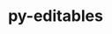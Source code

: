 ---
title: "py-editables"
layout: cache
categories: [package, develop]
meta: {"compilers": ["gcc@11.4.0", "gcc@7.3.1", "gcc@9.4.0", "none"], "num_specs": 202, "num_specs_by_stack": {"aws-isc": 2, "aws-isc-aarch64": 2, "data-vis-sdk": 10, "developer-tools-darwin": 10, "e4s": 30, "e4s-neoverse-v2": 10, "e4s-neoverse_v1": 8, "e4s-oneapi": 17, "e4s-power": 3, "hep": 10, "ml-darwin-aarch64-mps": 28, "ml-linux-aarch64-cpu": 30, "ml-linux-aarch64-cuda": 29, "ml-linux-x86_64-cpu": 29, "ml-linux-x86_64-cuda": 29, "ml-linux-x86_64-rocm": 20, "radiuss": 22, "root": 202}, "oss": ["amzn2", "sequoia", "ubuntu18.04", "ubuntu20.04", "ubuntu22.04", "ubuntu24.04"], "platforms": ["darwin", "linux"], "stacks": ["aws-isc", "aws-isc-aarch64", "data-vis-sdk", "developer-tools-darwin", "e4s", "e4s-neoverse-v2", "e4s-neoverse_v1", "e4s-oneapi", "e4s-power", "hep", "ml-darwin-aarch64-mps", "ml-linux-aarch64-cpu", "ml-linux-aarch64-cuda", "ml-linux-x86_64-cpu", "ml-linux-x86_64-cuda", "ml-linux-x86_64-rocm", "radiuss", "root"], "targets": ["aarch64", "neoverse_v1", "neoverse_v2", "ppc64le", "x86_64_v3"], "versions": ["0.5"]}
spec_details: [{"compiler": "none", "hash": "26wfiyw7ftwmch4ewnalbyfe2efypdc2", "os": "ubuntu18.04", "platform": "linux", "size": "-", "stacks": ["radiuss", "root"], "target": "x86_64_v3", "variants": ["build_system=python_pip"], "versions": ["0.5"]}, {"compiler": "none", "hash": "27hmwpf5ryegfi7abb2ag765r5nmfeer", "os": "ubuntu22.04", "platform": "linux", "size": "-", "stacks": ["e4s-neoverse-v2", "root"], "target": "neoverse_v2", "variants": ["build_system=python_pip"], "versions": ["0.5"]}, {"compiler": "none", "hash": "2dcdnf25xb2okm4hdnkxix6blvojajtu", "os": "ubuntu18.04", "platform": "linux", "size": "-", "stacks": ["radiuss", "root"], "target": "x86_64_v3", "variants": ["build_system=python_pip"], "versions": ["0.5"]}, {"compiler": "none", "hash": "2jcmojidnsgwh7ofliugdv2wfk2sychg", "os": "ubuntu24.04", "platform": "linux", "size": "-", "stacks": ["ml-linux-aarch64-cpu", "root"], "target": "aarch64", "variants": ["build_system=python_pip"], "versions": ["0.5"]}, {"compiler": "none", "hash": "2vx4fn4fqkzzzdrng5jhhgue4ss5ang3", "os": "ubuntu24.04", "platform": "linux", "size": "-", "stacks": ["ml-linux-x86_64-cpu", "ml-linux-x86_64-cuda", "root"], "target": "x86_64_v3", "variants": ["build_system=python_pip"], "versions": ["0.5"]}, {"compiler": "none", "hash": "2xkhlerr2trbobilgjulgmp7ls7mh55u", "os": "ubuntu24.04", "platform": "linux", "size": "-", "stacks": ["ml-linux-aarch64-cpu", "ml-linux-aarch64-cuda", "root"], "target": "aarch64", "variants": ["build_system=python_pip"], "versions": ["0.5"]}, {"compiler": "none", "hash": "3jitlhbrky6od33f4h7h5vdrt6kijkn2", "os": "ubuntu22.04", "platform": "linux", "size": "-", "stacks": ["e4s-neoverse-v2", "root"], "target": "neoverse_v2", "variants": ["build_system=python_pip"], "versions": ["0.5"]}, {"compiler": "none", "hash": "3wgrtfjl7rtapasohem57vzhsp6ikqkm", "os": "ubuntu22.04", "platform": "linux", "size": "-", "stacks": ["e4s", "root"], "target": "x86_64_v3", "variants": ["build_system=python_pip"], "versions": ["0.5"]}, {"compiler": "none", "hash": "3xi7skllh6iuzezubn2wkinp4vfhparr", "os": "ubuntu24.04", "platform": "linux", "size": "-", "stacks": ["ml-linux-aarch64-cpu", "ml-linux-aarch64-cuda", "root"], "target": "aarch64", "variants": ["build_system=python_pip"], "versions": ["0.5"]}, {"compiler": "none", "hash": "3ysv3ulsdodxizquciy7y5ou73kjcuh3", "os": "sequoia", "platform": "darwin", "size": "-", "stacks": ["ml-darwin-aarch64-mps", "root"], "target": "aarch64", "variants": ["build_system=python_pip"], "versions": ["0.5"]}, {"compiler": "none", "hash": "466auu5y4iedyeeufr5bt26lrzvtjyaz", "os": "sequoia", "platform": "darwin", "size": "-", "stacks": ["ml-darwin-aarch64-mps", "root"], "target": "aarch64", "variants": ["build_system=python_pip"], "versions": ["0.5"]}, {"compiler": "none", "hash": "4efl4v7izgv7a33pk7zdqo32rnxrhrbd", "os": "ubuntu24.04", "platform": "linux", "size": "-", "stacks": ["ml-linux-x86_64-cpu", "ml-linux-x86_64-cuda", "root"], "target": "x86_64_v3", "variants": ["build_system=python_pip"], "versions": ["0.5"]}, {"compiler": "none", "hash": "4h4z2ohd2ctlcsyskvxzxstppxbkjsra", "os": "ubuntu18.04", "platform": "linux", "size": "-", "stacks": ["radiuss", "root"], "target": "x86_64_v3", "variants": ["build_system=python_pip"], "versions": ["0.5"]}, {"compiler": "none", "hash": "4ijuzdxg23zzqjcjdw7pcwilwgwanisb", "os": "ubuntu24.04", "platform": "linux", "size": "-", "stacks": ["ml-linux-x86_64-cpu", "ml-linux-x86_64-cuda", "ml-linux-x86_64-rocm", "root"], "target": "x86_64_v3", "variants": ["build_system=python_pip"], "versions": ["0.5"]}, {"compiler": "none", "hash": "4lq25jfphjifhtzkblhagljrq3oznyzk", "os": "ubuntu22.04", "platform": "linux", "size": "-", "stacks": ["e4s", "root"], "target": "x86_64_v3", "variants": ["build_system=python_pip"], "versions": ["0.5"]}, {"compiler": "none", "hash": "4mvys3okjoh23pmk5dzd5e3btrvvpc77", "os": "ubuntu24.04", "platform": "linux", "size": "-", "stacks": ["ml-linux-x86_64-cpu", "ml-linux-x86_64-cuda", "ml-linux-x86_64-rocm", "root"], "target": "x86_64_v3", "variants": ["build_system=python_pip"], "versions": ["0.5"]}, {"compiler": "none", "hash": "4tw2gtqncn76s7wlzc2mkjcclrchs7d4", "os": "ubuntu18.04", "platform": "linux", "size": "-", "stacks": ["radiuss", "root"], "target": "x86_64_v3", "variants": ["build_system=python_pip"], "versions": ["0.5"]}, {"compiler": "none", "hash": "4uuqrp2uqvxdja6sk6avgeknf3ilczgr", "os": "ubuntu24.04", "platform": "linux", "size": "-", "stacks": ["ml-linux-x86_64-cpu", "ml-linux-x86_64-cuda", "ml-linux-x86_64-rocm", "root"], "target": "x86_64_v3", "variants": ["build_system=python_pip"], "versions": ["0.5"]}, {"compiler": "none", "hash": "4y3hipzgldy4bllodlw63ta5yrdfgeyi", "os": "ubuntu24.04", "platform": "linux", "size": "-", "stacks": ["ml-linux-aarch64-cpu", "ml-linux-aarch64-cuda", "root"], "target": "aarch64", "variants": ["build_system=python_pip"], "versions": ["0.5"]}, {"compiler": "none", "hash": "5l27thghojmdzaiqgvqukt6yogz5x2ks", "os": "ubuntu24.04", "platform": "linux", "size": "-", "stacks": ["ml-linux-aarch64-cpu", "ml-linux-aarch64-cuda", "root"], "target": "aarch64", "variants": ["build_system=python_pip"], "versions": ["0.5"]}, {"compiler": "none", "hash": "5qlr5a7w6zvqwmu7xjvjigvp5te23s6j", "os": "ubuntu24.04", "platform": "linux", "size": "-", "stacks": ["ml-linux-x86_64-cpu", "ml-linux-x86_64-cuda", "ml-linux-x86_64-rocm", "root"], "target": "x86_64_v3", "variants": ["build_system=python_pip"], "versions": ["0.5"]}, {"compiler": "none", "hash": "5vimuhmgamtnjochgonldsqb46frlshd", "os": "sequoia", "platform": "darwin", "size": "-", "stacks": ["ml-darwin-aarch64-mps", "root"], "target": "aarch64", "variants": ["build_system=python_pip"], "versions": ["0.5"]}, {"compiler": "none", "hash": "5yhquijsmlk3lemg5kmgsgrqs3ojyk5p", "os": "ubuntu22.04", "platform": "linux", "size": "-", "stacks": ["e4s-oneapi", "root"], "target": "x86_64_v3", "variants": ["build_system=python_pip"], "versions": ["0.5"]}, {"compiler": "none", "hash": "6aqos2wzp5rxaxvfyvguam4whcjjqdsq", "os": "ubuntu22.04", "platform": "linux", "size": "-", "stacks": ["e4s", "root"], "target": "x86_64_v3", "variants": ["build_system=python_pip"], "versions": ["0.5"]}, {"compiler": "none", "hash": "6axygjbwdmumbu2tfloaps7outvfh5wf", "os": "ubuntu20.04", "platform": "linux", "size": "-", "stacks": ["data-vis-sdk", "root"], "target": "x86_64_v3", "variants": ["build_system=python_pip"], "versions": ["0.5"]}, {"compiler": "none", "hash": "6d2k2luzxh62m6osn5ercb4i5372kes3", "os": "ubuntu22.04", "platform": "linux", "size": "-", "stacks": ["e4s", "root"], "target": "x86_64_v3", "variants": ["build_system=python_pip"], "versions": ["0.5"]}, {"compiler": "none", "hash": "6kq3c6v5657nvzweg5hrxcwwdplxpm6l", "os": "ubuntu22.04", "platform": "linux", "size": "-", "stacks": ["hep", "root"], "target": "x86_64_v3", "variants": ["build_system=python_pip"], "versions": ["0.5"]}, {"compiler": "none", "hash": "6ktbuopfgcy7qky5dlqurdceb445b7p7", "os": "ubuntu22.04", "platform": "linux", "size": "-", "stacks": ["e4s-oneapi", "root"], "target": "x86_64_v3", "variants": ["build_system=python_pip"], "versions": ["0.5"]}, {"compiler": "gcc@11.4.0", "hash": "6qjrrpkihzfayqhfwopwwcujrrb3d5kf", "os": "ubuntu22.04", "platform": "linux", "size": "-", "stacks": ["e4s-neoverse_v1", "root"], "target": "neoverse_v1", "variants": ["build_system=python_pip"], "versions": ["0.5"]}, {"compiler": "none", "hash": "6rdph3235gp45lx5zvzg2ecwxgym2xpi", "os": "ubuntu18.04", "platform": "linux", "size": "-", "stacks": ["radiuss", "root"], "target": "x86_64_v3", "variants": ["build_system=python_pip"], "versions": ["0.5"]}, {"compiler": "gcc@7.3.1", "hash": "6z2ac2aujicgl3eyl2cknacv2rb3fkbw", "os": "amzn2", "platform": "linux", "size": "-", "stacks": ["aws-isc", "root"], "target": "x86_64_v3", "variants": ["build_system=python_pip"], "versions": ["0.5"]}, {"compiler": "none", "hash": "73624yrg4k53z7opmy2h66q4auxwez63", "os": "sequoia", "platform": "darwin", "size": "-", "stacks": ["ml-darwin-aarch64-mps", "root"], "target": "aarch64", "variants": ["build_system=python_pip"], "versions": ["0.5"]}, {"compiler": "none", "hash": "75fyxlxuju33fptxpdpykslxc3sfyshi", "os": "ubuntu22.04", "platform": "linux", "size": "-", "stacks": ["e4s", "root"], "target": "x86_64_v3", "variants": ["build_system=python_pip"], "versions": ["0.5"]}, {"compiler": "none", "hash": "7cx5food3gde5las6elaaua4kn72piej", "os": "ubuntu22.04", "platform": "linux", "size": "-", "stacks": ["hep", "root"], "target": "x86_64_v3", "variants": ["build_system=python_pip"], "versions": ["0.5"]}, {"compiler": "none", "hash": "7gkqsivykz5qqq2hihm5tgx5htqm5a3i", "os": "ubuntu22.04", "platform": "linux", "size": "-", "stacks": ["e4s", "root"], "target": "x86_64_v3", "variants": ["build_system=python_pip"], "versions": ["0.5"]}, {"compiler": "none", "hash": "7rh7p4hlsu6hagvcfk6olvbphmuh2m4g", "os": "sequoia", "platform": "darwin", "size": "-", "stacks": ["developer-tools-darwin", "ml-darwin-aarch64-mps", "root"], "target": "aarch64", "variants": ["build_system=python_pip"], "versions": ["0.5"]}, {"compiler": "none", "hash": "7rxlex6h2b52ejk3eth24kitlzaclndq", "os": "ubuntu20.04", "platform": "linux", "size": "-", "stacks": ["data-vis-sdk", "root"], "target": "x86_64_v3", "variants": ["build_system=python_pip"], "versions": ["0.5"]}, {"compiler": "none", "hash": "a46wldkpnehru5w7gh7cyrxbbpv4bujb", "os": "ubuntu22.04", "platform": "linux", "size": "-", "stacks": ["e4s-neoverse-v2", "root"], "target": "neoverse_v2", "variants": ["build_system=python_pip"], "versions": ["0.5"]}, {"compiler": "none", "hash": "ak76nu46ah64zg6f5a223cgrafrdh3bn", "os": "ubuntu24.04", "platform": "linux", "size": "-", "stacks": ["ml-linux-x86_64-cpu", "ml-linux-x86_64-cuda", "ml-linux-x86_64-rocm", "root"], "target": "x86_64_v3", "variants": ["build_system=python_pip"], "versions": ["0.5"]}, {"compiler": "none", "hash": "aki5hkhw5qngta7hx2aevwkw2whczuoc", "os": "ubuntu24.04", "platform": "linux", "size": "-", "stacks": ["ml-linux-x86_64-cpu", "ml-linux-x86_64-cuda", "ml-linux-x86_64-rocm", "root"], "target": "x86_64_v3", "variants": ["build_system=python_pip"], "versions": ["0.5"]}, {"compiler": "none", "hash": "al7323cw4zfjgde4bilre2g4yxlwc6e4", "os": "ubuntu18.04", "platform": "linux", "size": "-", "stacks": ["radiuss", "root"], "target": "x86_64_v3", "variants": ["build_system=python_pip"], "versions": ["0.5"]}, {"compiler": "none", "hash": "amaaaoj5llkkdsmxohlhpaj3q2hqcyjb", "os": "ubuntu24.04", "platform": "linux", "size": "-", "stacks": ["ml-linux-aarch64-cpu", "ml-linux-aarch64-cuda", "root"], "target": "aarch64", "variants": ["build_system=python_pip"], "versions": ["0.5"]}, {"compiler": "none", "hash": "arwipsmyfz7upmacb5eh3en5iai7e6ok", "os": "ubuntu22.04", "platform": "linux", "size": "-", "stacks": ["e4s", "root"], "target": "x86_64_v3", "variants": ["build_system=python_pip"], "versions": ["0.5"]}, {"compiler": "none", "hash": "as44dfprjvhncso6poevdq6qbtm6vdoz", "os": "ubuntu24.04", "platform": "linux", "size": "-", "stacks": ["ml-linux-aarch64-cpu", "ml-linux-aarch64-cuda", "root"], "target": "aarch64", "variants": ["build_system=python_pip"], "versions": ["0.5"]}, {"compiler": "none", "hash": "bat6nieutydra5h4l27polhtinaasrqh", "os": "sequoia", "platform": "darwin", "size": "-", "stacks": ["developer-tools-darwin", "ml-darwin-aarch64-mps", "root"], "target": "aarch64", "variants": ["build_system=python_pip"], "versions": ["0.5"]}, {"compiler": "gcc@11.4.0", "hash": "bdowdnekpzsyskqfsxpt3loq6g5vyvrx", "os": "ubuntu22.04", "platform": "linux", "size": "-", "stacks": ["e4s-neoverse_v1", "root"], "target": "neoverse_v1", "variants": ["build_system=python_pip"], "versions": ["0.5"]}, {"compiler": "gcc@7.3.1", "hash": "bfe2jko3odozcwg4ldzeidd2fegnj6dp", "os": "amzn2", "platform": "linux", "size": "-", "stacks": ["aws-isc-aarch64", "root"], "target": "aarch64", "variants": ["build_system=python_pip"], "versions": ["0.5"]}, {"compiler": "none", "hash": "biagpoxpvby75nbelahdb3wjwoftbpxb", "os": "ubuntu24.04", "platform": "linux", "size": "-", "stacks": ["ml-linux-x86_64-cpu", "ml-linux-x86_64-cuda", "root"], "target": "x86_64_v3", "variants": ["build_system=python_pip"], "versions": ["0.5"]}, {"compiler": "none", "hash": "bjjjgbxq7oh2vhidqylfoblig4mynlpf", "os": "ubuntu24.04", "platform": "linux", "size": "-", "stacks": ["ml-linux-x86_64-cpu", "ml-linux-x86_64-rocm", "root"], "target": "x86_64_v3", "variants": ["build_system=python_pip"], "versions": ["0.5"]}, {"compiler": "none", "hash": "buuq4k5lun6yudfmhaizvum4mvot4wao", "os": "ubuntu24.04", "platform": "linux", "size": "-", "stacks": ["ml-linux-x86_64-cpu", "ml-linux-x86_64-cuda", "ml-linux-x86_64-rocm", "root"], "target": "x86_64_v3", "variants": ["build_system=python_pip"], "versions": ["0.5"]}, {"compiler": "none", "hash": "bvqutvhblsapmgz6qdd3qu2s2ki7pair", "os": "ubuntu22.04", "platform": "linux", "size": "-", "stacks": ["hep", "root"], "target": "x86_64_v3", "variants": ["build_system=python_pip"], "versions": ["0.5"]}, {"compiler": "none", "hash": "c5xuywb3zhxzousebtxzm5eqhgriftln", "os": "ubuntu22.04", "platform": "linux", "size": "-", "stacks": ["hep", "root"], "target": "x86_64_v3", "variants": ["build_system=python_pip"], "versions": ["0.5"]}, {"compiler": "none", "hash": "cawmk35wllw3xacpz7pgdg6ihcdnmmt6", "os": "ubuntu24.04", "platform": "linux", "size": "-", "stacks": ["ml-linux-aarch64-cpu", "ml-linux-aarch64-cuda", "root"], "target": "aarch64", "variants": ["build_system=python_pip"], "versions": ["0.5"]}, {"compiler": "none", "hash": "ccyxbmic2mzhvgh4nyxdxzauzbk7xuhl", "os": "ubuntu24.04", "platform": "linux", "size": "-", "stacks": ["ml-linux-x86_64-cpu", "ml-linux-x86_64-cuda", "ml-linux-x86_64-rocm", "root"], "target": "x86_64_v3", "variants": ["build_system=python_pip"], "versions": ["0.5"]}, {"compiler": "none", "hash": "clywzwncx7swnzso553c6wzm7lu3nxyc", "os": "ubuntu22.04", "platform": "linux", "size": "-", "stacks": ["e4s", "root"], "target": "x86_64_v3", "variants": ["build_system=python_pip"], "versions": ["0.5"]}, {"compiler": "none", "hash": "cnhxisdp3dnwasd4rdmkkgnssdpwbz2s", "os": "ubuntu22.04", "platform": "linux", "size": "-", "stacks": ["e4s", "root"], "target": "x86_64_v3", "variants": ["build_system=python_pip"], "versions": ["0.5"]}, {"compiler": "none", "hash": "cr7qzwyttwtfowaaju4ahyj27fvcxplj", "os": "ubuntu22.04", "platform": "linux", "size": "-", "stacks": ["e4s", "root"], "target": "x86_64_v3", "variants": ["build_system=python_pip"], "versions": ["0.5"]}, {"compiler": "none", "hash": "cxb7wdcf7kpq3ukankzhwpqtp3zs7c3c", "os": "ubuntu22.04", "platform": "linux", "size": "-", "stacks": ["e4s-oneapi", "root"], "target": "x86_64_v3", "variants": ["build_system=python_pip"], "versions": ["0.5"]}, {"compiler": "none", "hash": "d3p6lwnh4xzytottj6hv6y665ucyxlju", "os": "ubuntu22.04", "platform": "linux", "size": "-", "stacks": ["e4s", "root"], "target": "x86_64_v3", "variants": ["build_system=python_pip"], "versions": ["0.5"]}, {"compiler": "none", "hash": "d4lxgfgnp4pasgqgjwayzkbecympsj7j", "os": "ubuntu22.04", "platform": "linux", "size": "-", "stacks": ["e4s-oneapi", "root"], "target": "x86_64_v3", "variants": ["build_system=python_pip"], "versions": ["0.5"]}, {"compiler": "none", "hash": "d7kdyqttdt5ukqywxnhw5kxvtap35vp2", "os": "ubuntu24.04", "platform": "linux", "size": "-", "stacks": ["ml-linux-x86_64-cpu", "ml-linux-x86_64-cuda", "root"], "target": "x86_64_v3", "variants": ["build_system=python_pip"], "versions": ["0.5"]}, {"compiler": "none", "hash": "ddhlcoda26xumdq23ye7ervq4fqriqbb", "os": "ubuntu24.04", "platform": "linux", "size": "-", "stacks": ["ml-linux-x86_64-cpu", "ml-linux-x86_64-cuda", "ml-linux-x86_64-rocm", "root"], "target": "x86_64_v3", "variants": ["build_system=python_pip"], "versions": ["0.5"]}, {"compiler": "none", "hash": "detsobrt5pikgrkx7dncypgbq5kp7v6r", "os": "ubuntu24.04", "platform": "linux", "size": "-", "stacks": ["ml-linux-x86_64-cpu", "ml-linux-x86_64-cuda", "ml-linux-x86_64-rocm", "root"], "target": "x86_64_v3", "variants": ["build_system=python_pip"], "versions": ["0.5"]}, {"compiler": "none", "hash": "dhr4zz2t4v4ulprcutn6jxoifnkpnlgn", "os": "ubuntu18.04", "platform": "linux", "size": "-", "stacks": ["radiuss", "root"], "target": "x86_64_v3", "variants": ["build_system=python_pip"], "versions": ["0.5"]}, {"compiler": "none", "hash": "dizifumukxrxo7hm73s6evvowh4zvypu", "os": "sequoia", "platform": "darwin", "size": "-", "stacks": ["developer-tools-darwin", "ml-darwin-aarch64-mps", "root"], "target": "aarch64", "variants": ["build_system=python_pip"], "versions": ["0.5"]}, {"compiler": "none", "hash": "djxvg4m673yub4y2roybzyuuxbfmopta", "os": "ubuntu24.04", "platform": "linux", "size": "-", "stacks": ["ml-linux-aarch64-cpu", "ml-linux-aarch64-cuda", "root"], "target": "aarch64", "variants": ["build_system=python_pip"], "versions": ["0.5"]}, {"compiler": "none", "hash": "drd7x3d4wgxwoawtwqz76vrynxmz7um4", "os": "ubuntu22.04", "platform": "linux", "size": "-", "stacks": ["e4s-oneapi", "root"], "target": "x86_64_v3", "variants": ["build_system=python_pip"], "versions": ["0.5"]}, {"compiler": "none", "hash": "dzeey5xceuxztulp7furn4fvuw6iz47h", "os": "sequoia", "platform": "darwin", "size": "-", "stacks": ["ml-darwin-aarch64-mps", "root"], "target": "aarch64", "variants": ["build_system=python_pip"], "versions": ["0.5"]}, {"compiler": "none", "hash": "e7dyeeofyv2ooi4r3irooxdrvfphpsft", "os": "ubuntu24.04", "platform": "linux", "size": "-", "stacks": ["ml-linux-aarch64-cpu", "ml-linux-aarch64-cuda", "root"], "target": "aarch64", "variants": ["build_system=python_pip"], "versions": ["0.5"]}, {"compiler": "none", "hash": "ef6exgewak5sg4hztbjc4v6gabpqxncq", "os": "sequoia", "platform": "darwin", "size": "-", "stacks": ["ml-darwin-aarch64-mps", "root"], "target": "aarch64", "variants": ["build_system=python_pip"], "versions": ["0.5"]}, {"compiler": "none", "hash": "eiqofs33vw6p5y2hqmgfnkrd3mvso4fj", "os": "ubuntu22.04", "platform": "linux", "size": "-", "stacks": ["e4s-oneapi", "root"], "target": "x86_64_v3", "variants": ["build_system=python_pip"], "versions": ["0.5"]}, {"compiler": "none", "hash": "epckujae4hgf4pdrsnx25csevzrwj2ji", "os": "ubuntu22.04", "platform": "linux", "size": "-", "stacks": ["e4s", "root"], "target": "x86_64_v3", "variants": ["build_system=python_pip"], "versions": ["0.5"]}, {"compiler": "gcc@9.4.0", "hash": "f3xb3ncb5delopmkgcayvgvyrbmkagzt", "os": "ubuntu20.04", "platform": "linux", "size": "-", "stacks": ["e4s-power", "root"], "target": "ppc64le", "variants": ["build_system=python_pip"], "versions": ["0.5"]}, {"compiler": "none", "hash": "f4g5jfg646wbo23brnqroih5fh34rc4i", "os": "sequoia", "platform": "darwin", "size": "-", "stacks": ["ml-darwin-aarch64-mps", "root"], "target": "aarch64", "variants": ["build_system=python_pip"], "versions": ["0.5"]}, {"compiler": "none", "hash": "f4xk4bga37uyu4himig25z346ilatk3t", "os": "ubuntu22.04", "platform": "linux", "size": "-", "stacks": ["e4s", "root"], "target": "x86_64_v3", "variants": ["build_system=python_pip"], "versions": ["0.5"]}, {"compiler": "none", "hash": "fiile2bnwp767uwx3ks5xnodp4blwvel", "os": "ubuntu20.04", "platform": "linux", "size": "-", "stacks": ["data-vis-sdk", "root"], "target": "x86_64_v3", "variants": ["build_system=python_pip"], "versions": ["0.5"]}, {"compiler": "none", "hash": "fuigwxmlxrz73zul5xrr4bauhfeh2vfv", "os": "ubuntu22.04", "platform": "linux", "size": "-", "stacks": ["e4s-oneapi", "root"], "target": "x86_64_v3", "variants": ["build_system=python_pip"], "versions": ["0.5"]}, {"compiler": "none", "hash": "gafcvt7hmnryg5leiv3ya5nutu6j5wsl", "os": "ubuntu24.04", "platform": "linux", "size": "-", "stacks": ["ml-linux-aarch64-cpu", "ml-linux-aarch64-cuda", "root"], "target": "aarch64", "variants": ["build_system=python_pip"], "versions": ["0.5"]}, {"compiler": "none", "hash": "gcabs6fl2js5gny6ujldnab4eees2p35", "os": "ubuntu22.04", "platform": "linux", "size": "-", "stacks": ["e4s-oneapi", "root"], "target": "x86_64_v3", "variants": ["build_system=python_pip"], "versions": ["0.5"]}, {"compiler": "none", "hash": "gpwsrtw3sehj4un32xyvrzj44z5prpzl", "os": "ubuntu24.04", "platform": "linux", "size": "-", "stacks": ["ml-linux-aarch64-cpu", "ml-linux-aarch64-cuda", "root"], "target": "aarch64", "variants": ["build_system=python_pip"], "versions": ["0.5"]}, {"compiler": "none", "hash": "gr5wmai5y2etzquhnfs6wvr3mmp3qech", "os": "ubuntu22.04", "platform": "linux", "size": "-", "stacks": ["e4s-neoverse-v2", "root"], "target": "neoverse_v2", "variants": ["build_system=python_pip"], "versions": ["0.5"]}, {"compiler": "gcc@7.3.1", "hash": "grlv27ckakqyzyvzmxc4iaiixo77r4oi", "os": "amzn2", "platform": "linux", "size": "-", "stacks": ["aws-isc", "root"], "target": "x86_64_v3", "variants": ["build_system=python_pip"], "versions": ["0.5"]}, {"compiler": "none", "hash": "guxlnrlbkuprpsjblmzfe52izyl3gmcn", "os": "ubuntu22.04", "platform": "linux", "size": "-", "stacks": ["hep", "root"], "target": "x86_64_v3", "variants": ["build_system=python_pip"], "versions": ["0.5"]}, {"compiler": "none", "hash": "gyvayypihffc3u7glvtxuui3swjksnoq", "os": "ubuntu24.04", "platform": "linux", "size": "-", "stacks": ["ml-linux-x86_64-cpu", "ml-linux-x86_64-cuda", "root"], "target": "x86_64_v3", "variants": ["build_system=python_pip"], "versions": ["0.5"]}, {"compiler": "gcc@11.4.0", "hash": "h7k4b6utudjwancpo2hhn4iowf53ewfl", "os": "ubuntu22.04", "platform": "linux", "size": "-", "stacks": ["e4s-neoverse_v1", "root"], "target": "neoverse_v1", "variants": ["build_system=python_pip"], "versions": ["0.5"]}, {"compiler": "none", "hash": "hlvyxby4vln4troesy74wondybel33cf", "os": "ubuntu24.04", "platform": "linux", "size": "-", "stacks": ["ml-linux-x86_64-cpu", "ml-linux-x86_64-cuda", "root"], "target": "x86_64_v3", "variants": ["build_system=python_pip"], "versions": ["0.5"]}, {"compiler": "none", "hash": "hnwoq3y6pxbh7ph7quhgozkyj3hvlglf", "os": "ubuntu20.04", "platform": "linux", "size": "-", "stacks": ["data-vis-sdk", "root"], "target": "x86_64_v3", "variants": ["build_system=python_pip"], "versions": ["0.5"]}, {"compiler": "none", "hash": "hzbxun2hoofgglkofqmzrmyaq6nnhsck", "os": "ubuntu22.04", "platform": "linux", "size": "-", "stacks": ["e4s", "root"], "target": "x86_64_v3", "variants": ["build_system=python_pip"], "versions": ["0.5"]}, {"compiler": "none", "hash": "i63olcipdyjlptgfcwuzwz2sbme6vrca", "os": "ubuntu18.04", "platform": "linux", "size": "-", "stacks": ["radiuss", "root"], "target": "x86_64_v3", "variants": ["build_system=python_pip"], "versions": ["0.5"]}, {"compiler": "none", "hash": "i6dgsj4uhogigcif44fw4rsilsugmvkf", "os": "ubuntu24.04", "platform": "linux", "size": "-", "stacks": ["ml-linux-aarch64-cpu", "ml-linux-aarch64-cuda", "root"], "target": "aarch64", "variants": ["build_system=python_pip"], "versions": ["0.5"]}, {"compiler": "none", "hash": "iei7oruxz5nn4lhpllqf5p5s4bgdal4j", "os": "ubuntu24.04", "platform": "linux", "size": "-", "stacks": ["ml-linux-aarch64-cpu", "ml-linux-aarch64-cuda", "root"], "target": "aarch64", "variants": ["build_system=python_pip"], "versions": ["0.5"]}, {"compiler": "none", "hash": "ifhidnj3sqkasugsmzbdjfsb3aiqt4kq", "os": "ubuntu22.04", "platform": "linux", "size": "-", "stacks": ["e4s-neoverse-v2", "root"], "target": "neoverse_v2", "variants": ["build_system=python_pip"], "versions": ["0.5"]}, {"compiler": "gcc@9.4.0", "hash": "iq3pxxwvj6glm2p5tddsmctuspt4mp75", "os": "ubuntu20.04", "platform": "linux", "size": "-", "stacks": ["e4s-power", "root"], "target": "ppc64le", "variants": ["build_system=python_pip"], "versions": ["0.5"]}, {"compiler": "none", "hash": "iyfunf5nbmrsuejswv726nyo6cqg6asn", "os": "ubuntu22.04", "platform": "linux", "size": "-", "stacks": ["e4s", "root"], "target": "x86_64_v3", "variants": ["build_system=python_pip"], "versions": ["0.5"]}, {"compiler": "none", "hash": "j7seoj7ayhhzoy5j4rgzrbsroljt6pju", "os": "ubuntu22.04", "platform": "linux", "size": "-", "stacks": ["e4s-neoverse-v2", "root"], "target": "neoverse_v2", "variants": ["build_system=python_pip"], "versions": ["0.5"]}, {"compiler": "none", "hash": "jezq7m2rkx6enz47bf2geev5xypvjkne", "os": "ubuntu24.04", "platform": "linux", "size": "-", "stacks": ["ml-linux-aarch64-cpu", "ml-linux-aarch64-cuda", "root"], "target": "aarch64", "variants": ["build_system=python_pip"], "versions": ["0.5"]}, {"compiler": "none", "hash": "jso34572sjbijjdtw2si64bpaqeknfgy", "os": "ubuntu22.04", "platform": "linux", "size": "-", "stacks": ["e4s", "root"], "target": "x86_64_v3", "variants": ["build_system=python_pip"], "versions": ["0.5"]}, {"compiler": "none", "hash": "jw2fegavtropmkeeero2iudcmboisydh", "os": "ubuntu24.04", "platform": "linux", "size": "-", "stacks": ["ml-linux-x86_64-cpu", "ml-linux-x86_64-cuda", "ml-linux-x86_64-rocm", "root"], "target": "x86_64_v3", "variants": ["build_system=python_pip"], "versions": ["0.5"]}, {"compiler": "none", "hash": "jzu7kfehh2b6wipg36aslrsnjamck2na", "os": "sequoia", "platform": "darwin", "size": "-", "stacks": ["ml-darwin-aarch64-mps", "root"], "target": "aarch64", "variants": ["build_system=python_pip"], "versions": ["0.5"]}, {"compiler": "none", "hash": "kejp7f67mbcxhhw447a7izrl4xwvdfis", "os": "ubuntu22.04", "platform": "linux", "size": "-", "stacks": ["e4s", "root"], "target": "x86_64_v3", "variants": ["build_system=python_pip"], "versions": ["0.5"]}, {"compiler": "none", "hash": "khs5woisp364blfrnz3yfzxurbwouoxv", "os": "ubuntu18.04", "platform": "linux", "size": "-", "stacks": ["radiuss", "root"], "target": "x86_64_v3", "variants": ["build_system=python_pip"], "versions": ["0.5"]}, {"compiler": "none", "hash": "km7r65taqtwvnrz5jxajpc2q5n34muk6", "os": "sequoia", "platform": "darwin", "size": "-", "stacks": ["developer-tools-darwin", "ml-darwin-aarch64-mps", "root"], "target": "aarch64", "variants": ["build_system=python_pip"], "versions": ["0.5"]}, {"compiler": "none", "hash": "knaj5hbkv7vgxpb7jre4twqyfecpayou", "os": "ubuntu22.04", "platform": "linux", "size": "-", "stacks": ["e4s", "root"], "target": "x86_64_v3", "variants": ["build_system=python_pip"], "versions": ["0.5"]}, {"compiler": "none", "hash": "kr3mhcvodgtzb46fmncvgbx6uswdjzs3", "os": "sequoia", "platform": "darwin", "size": "-", "stacks": ["ml-darwin-aarch64-mps", "root"], "target": "aarch64", "variants": ["build_system=python_pip"], "versions": ["0.5"]}, {"compiler": "none", "hash": "ksusqrf6ripgnwxhnaqoilolymagcjcy", "os": "ubuntu22.04", "platform": "linux", "size": "-", "stacks": ["e4s-neoverse-v2", "root"], "target": "neoverse_v2", "variants": ["build_system=python_pip"], "versions": ["0.5"]}, {"compiler": "none", "hash": "kwnpz5cflnyr2bh25vpcboarzfsme5i2", "os": "sequoia", "platform": "darwin", "size": "-", "stacks": ["developer-tools-darwin", "ml-darwin-aarch64-mps", "root"], "target": "aarch64", "variants": ["build_system=python_pip"], "versions": ["0.5"]}, {"compiler": "none", "hash": "l3cmg2ywp3yzpub75i3vck2jkxnkgmpl", "os": "ubuntu22.04", "platform": "linux", "size": "-", "stacks": ["e4s", "root"], "target": "x86_64_v3", "variants": ["build_system=python_pip"], "versions": ["0.5"]}, {"compiler": "gcc@11.4.0", "hash": "l7wvmtiq5hxspuzoszm2omuwcnom2vqq", "os": "ubuntu22.04", "platform": "linux", "size": "-", "stacks": ["e4s-neoverse_v1", "root"], "target": "neoverse_v1", "variants": ["build_system=python_pip"], "versions": ["0.5"]}, {"compiler": "none", "hash": "lbozxu7m4fbij7yvcknzblb3uzufb3f4", "os": "sequoia", "platform": "darwin", "size": "-", "stacks": ["ml-darwin-aarch64-mps", "root"], "target": "aarch64", "variants": ["build_system=python_pip"], "versions": ["0.5"]}, {"compiler": "none", "hash": "ljf3634sqcz6fbtzx3vjsmb4um577vm3", "os": "ubuntu18.04", "platform": "linux", "size": "-", "stacks": ["radiuss", "root"], "target": "x86_64_v3", "variants": ["build_system=python_pip"], "versions": ["0.5"]}, {"compiler": "gcc@11.4.0", "hash": "lkl4uksefiupo4xw55aq3unqvl4ghtuv", "os": "ubuntu22.04", "platform": "linux", "size": "-", "stacks": ["e4s-neoverse_v1", "root"], "target": "neoverse_v1", "variants": ["build_system=python_pip"], "versions": ["0.5"]}, {"compiler": "none", "hash": "locyqpj75fvwsfy6pc76rbpafuuwz2pj", "os": "ubuntu20.04", "platform": "linux", "size": "-", "stacks": ["data-vis-sdk", "root"], "target": "x86_64_v3", "variants": ["build_system=python_pip"], "versions": ["0.5"]}, {"compiler": "none", "hash": "lojcwirbyzmpeprljnwq4fqhicwgwnq5", "os": "ubuntu24.04", "platform": "linux", "size": "-", "stacks": ["ml-linux-aarch64-cpu", "ml-linux-aarch64-cuda", "root"], "target": "aarch64", "variants": ["build_system=python_pip"], "versions": ["0.5"]}, {"compiler": "none", "hash": "lpxacny3ledru3lbsa6uprl7a4zj6k27", "os": "sequoia", "platform": "darwin", "size": "-", "stacks": ["ml-darwin-aarch64-mps", "root"], "target": "aarch64", "variants": ["build_system=python_pip"], "versions": ["0.5"]}, {"compiler": "none", "hash": "lsjyvm3emjwamz37r3l6yuh7zp6ukw3g", "os": "ubuntu22.04", "platform": "linux", "size": "-", "stacks": ["e4s-oneapi", "root"], "target": "x86_64_v3", "variants": ["build_system=python_pip"], "versions": ["0.5"]}, {"compiler": "none", "hash": "lsq3tubziahltg2dch7wnykrtwuq46cv", "os": "ubuntu20.04", "platform": "linux", "size": "-", "stacks": ["data-vis-sdk", "root"], "target": "x86_64_v3", "variants": ["build_system=python_pip"], "versions": ["0.5"]}, {"compiler": "none", "hash": "mon4ju4lun427o5xwgrdzsilnao3yfv7", "os": "ubuntu24.04", "platform": "linux", "size": "-", "stacks": ["ml-linux-x86_64-cpu", "ml-linux-x86_64-cuda", "ml-linux-x86_64-rocm", "root"], "target": "x86_64_v3", "variants": ["build_system=python_pip"], "versions": ["0.5"]}, {"compiler": "none", "hash": "mpvrntcb353nzqboqzrpviqywoyi5od4", "os": "ubuntu24.04", "platform": "linux", "size": "-", "stacks": ["ml-linux-x86_64-cpu", "ml-linux-x86_64-cuda", "ml-linux-x86_64-rocm", "root"], "target": "x86_64_v3", "variants": ["build_system=python_pip"], "versions": ["0.5"]}, {"compiler": "none", "hash": "mr4mzheztcj7omrv4cp2fpcjrc4urq23", "os": "ubuntu20.04", "platform": "linux", "size": "-", "stacks": ["data-vis-sdk", "root"], "target": "x86_64_v3", "variants": ["build_system=python_pip"], "versions": ["0.5"]}, {"compiler": "none", "hash": "n3u6lnza4sa2oh6bkkoibrcon7z3p3t3", "os": "sequoia", "platform": "darwin", "size": "-", "stacks": ["ml-darwin-aarch64-mps", "root"], "target": "aarch64", "variants": ["build_system=python_pip"], "versions": ["0.5"]}, {"compiler": "none", "hash": "n4pmzbyt7dvcyqxjoc24ehzcb7mpzvhz", "os": "ubuntu22.04", "platform": "linux", "size": "-", "stacks": ["e4s-neoverse-v2", "root"], "target": "neoverse_v2", "variants": ["build_system=python_pip"], "versions": ["0.5"]}, {"compiler": "none", "hash": "n5fwtwfrkluiczxkkqie76bl6ussd2bq", "os": "ubuntu22.04", "platform": "linux", "size": "-", "stacks": ["e4s-oneapi", "root"], "target": "x86_64_v3", "variants": ["build_system=python_pip"], "versions": ["0.5"]}, {"compiler": "none", "hash": "n5lkrmuo5bjpscl2o3aqvt4ulck3r7lt", "os": "ubuntu24.04", "platform": "linux", "size": "-", "stacks": ["ml-linux-aarch64-cpu", "ml-linux-aarch64-cuda", "root"], "target": "aarch64", "variants": ["build_system=python_pip"], "versions": ["0.5"]}, {"compiler": "none", "hash": "nfkgvl3kux3waoieff7njg5gkvrrcfvw", "os": "ubuntu24.04", "platform": "linux", "size": "-", "stacks": ["ml-linux-x86_64-cpu", "ml-linux-x86_64-cuda", "root"], "target": "x86_64_v3", "variants": ["build_system=python_pip"], "versions": ["0.5"]}, {"compiler": "none", "hash": "nlnoax4cjqxal6ricxaruxfpuwlswbx2", "os": "ubuntu22.04", "platform": "linux", "size": "-", "stacks": ["e4s-oneapi", "root"], "target": "x86_64_v3", "variants": ["build_system=python_pip"], "versions": ["0.5"]}, {"compiler": "none", "hash": "o2dgdr54basx64oqewmmpm2cql63zpp6", "os": "ubuntu22.04", "platform": "linux", "size": "-", "stacks": ["e4s", "root"], "target": "x86_64_v3", "variants": ["build_system=python_pip"], "versions": ["0.5"]}, {"compiler": "none", "hash": "oeqhuxlxzikitw4tktkg6ckuxgb45or5", "os": "ubuntu18.04", "platform": "linux", "size": "-", "stacks": ["radiuss", "root"], "target": "x86_64_v3", "variants": ["build_system=python_pip"], "versions": ["0.5"]}, {"compiler": "none", "hash": "onu4r75nvjfw7dtvptci6rotqhzpflay", "os": "ubuntu24.04", "platform": "linux", "size": "-", "stacks": ["ml-linux-aarch64-cpu", "ml-linux-aarch64-cuda", "root"], "target": "aarch64", "variants": ["build_system=python_pip"], "versions": ["0.5"]}, {"compiler": "none", "hash": "oslgjdg3qrbkptzclum5572ktvfyvrvd", "os": "ubuntu18.04", "platform": "linux", "size": "-", "stacks": ["radiuss", "root"], "target": "x86_64_v3", "variants": ["build_system=python_pip"], "versions": ["0.5"]}, {"compiler": "gcc@7.3.1", "hash": "ourm5o62mzdjb3ki4vsmxvhygpy3rnkf", "os": "amzn2", "platform": "linux", "size": "-", "stacks": ["aws-isc-aarch64", "root"], "target": "aarch64", "variants": ["build_system=python_pip"], "versions": ["0.5"]}, {"compiler": "none", "hash": "p76fygfrwv5uojeh4tpwzyx36kloehos", "os": "ubuntu22.04", "platform": "linux", "size": "-", "stacks": ["hep", "root"], "target": "x86_64_v3", "variants": ["build_system=python_pip"], "versions": ["0.5"]}, {"compiler": "none", "hash": "pchgcd3klmxfcsqe3jnfaedlz5mddnd3", "os": "ubuntu22.04", "platform": "linux", "size": "-", "stacks": ["e4s", "root"], "target": "x86_64_v3", "variants": ["build_system=python_pip"], "versions": ["0.5"]}, {"compiler": "none", "hash": "pkuswkrowgtfjapdtouz7eacwxqptwei", "os": "ubuntu22.04", "platform": "linux", "size": "-", "stacks": ["hep", "root"], "target": "x86_64_v3", "variants": ["build_system=python_pip"], "versions": ["0.5"]}, {"compiler": "none", "hash": "pyqspintjpdh4gobxygdcfuj6mrwvjbx", "os": "ubuntu22.04", "platform": "linux", "size": "-", "stacks": ["hep", "root"], "target": "x86_64_v3", "variants": ["build_system=python_pip"], "versions": ["0.5"]}, {"compiler": "none", "hash": "pyqw65vy3i5a3wwkfkcqvr2432pinsfe", "os": "sequoia", "platform": "darwin", "size": "-", "stacks": ["ml-darwin-aarch64-mps", "root"], "target": "aarch64", "variants": ["build_system=python_pip"], "versions": ["0.5"]}, {"compiler": "none", "hash": "qf4rq7rdtkkkia3kwphpurlqnegq5mqo", "os": "ubuntu20.04", "platform": "linux", "size": "-", "stacks": ["data-vis-sdk", "root"], "target": "x86_64_v3", "variants": ["build_system=python_pip"], "versions": ["0.5"]}, {"compiler": "none", "hash": "qkdlchlf7e6wu6cjoicpr5jkh5pa7i7q", "os": "ubuntu24.04", "platform": "linux", "size": "-", "stacks": ["ml-linux-x86_64-cpu", "ml-linux-x86_64-cuda", "ml-linux-x86_64-rocm", "root"], "target": "x86_64_v3", "variants": ["build_system=python_pip"], "versions": ["0.5"]}, {"compiler": "none", "hash": "qla6ifwf3ofjlvw3emqzum2rhuy2ta6h", "os": "ubuntu20.04", "platform": "linux", "size": "-", "stacks": ["data-vis-sdk", "root"], "target": "x86_64_v3", "variants": ["build_system=python_pip"], "versions": ["0.5"]}, {"compiler": "none", "hash": "qrmcfj4b5jvobkeu73h4m3i7miubl3db", "os": "ubuntu18.04", "platform": "linux", "size": "-", "stacks": ["radiuss", "root"], "target": "x86_64_v3", "variants": ["build_system=python_pip"], "versions": ["0.5"]}, {"compiler": "none", "hash": "qutwcdcxdbr63gqoi5ofqrkdbuswowhf", "os": "sequoia", "platform": "darwin", "size": "-", "stacks": ["developer-tools-darwin", "ml-darwin-aarch64-mps", "root"], "target": "aarch64", "variants": ["build_system=python_pip"], "versions": ["0.5"]}, {"compiler": "none", "hash": "qv26gssjpewbw67qhq6ojm7kjsshhmcx", "os": "sequoia", "platform": "darwin", "size": "-", "stacks": ["ml-darwin-aarch64-mps", "root"], "target": "aarch64", "variants": ["build_system=python_pip"], "versions": ["0.5"]}, {"compiler": "none", "hash": "qvmrotytb3ohiknexwtbsal5q2adynmc", "os": "ubuntu24.04", "platform": "linux", "size": "-", "stacks": ["ml-linux-x86_64-cuda", "ml-linux-x86_64-rocm", "root"], "target": "x86_64_v3", "variants": ["build_system=python_pip"], "versions": ["0.5"]}, {"compiler": "none", "hash": "qxnefsdzbpq6dkdgwur3ghmfkyv2rhul", "os": "ubuntu22.04", "platform": "linux", "size": "-", "stacks": ["hep", "root"], "target": "x86_64_v3", "variants": ["build_system=python_pip"], "versions": ["0.5"]}, {"compiler": "none", "hash": "qz3obszn7dq7c2bml7uspd3p37jgchpv", "os": "ubuntu24.04", "platform": "linux", "size": "-", "stacks": ["ml-linux-aarch64-cpu", "ml-linux-aarch64-cuda", "root"], "target": "aarch64", "variants": ["build_system=python_pip"], "versions": ["0.5"]}, {"compiler": "none", "hash": "r52zekhniytjrr6pecxfska4ntdxhvcl", "os": "ubuntu24.04", "platform": "linux", "size": "-", "stacks": ["ml-linux-aarch64-cpu", "ml-linux-aarch64-cuda", "root"], "target": "aarch64", "variants": ["build_system=python_pip"], "versions": ["0.5"]}, {"compiler": "none", "hash": "r5rrqm4k74yftuclpwsn2m4doydtxbai", "os": "ubuntu18.04", "platform": "linux", "size": "-", "stacks": ["radiuss", "root"], "target": "x86_64_v3", "variants": ["build_system=python_pip"], "versions": ["0.5"]}, {"compiler": "gcc@11.4.0", "hash": "rhebfgjyjvnv6mex2msoiwrr5qk3qjcc", "os": "ubuntu22.04", "platform": "linux", "size": "-", "stacks": ["e4s-neoverse_v1", "root"], "target": "neoverse_v1", "variants": ["build_system=python_pip"], "versions": ["0.5"]}, {"compiler": "none", "hash": "riwut3glnwngw3znsyolhtl5jbbj3jzs", "os": "ubuntu22.04", "platform": "linux", "size": "-", "stacks": ["e4s-oneapi", "root"], "target": "x86_64_v3", "variants": ["build_system=python_pip"], "versions": ["0.5"]}, {"compiler": "none", "hash": "rjhm2ctksjhjir25piemnxmqkzyinpw7", "os": "ubuntu22.04", "platform": "linux", "size": "-", "stacks": ["e4s", "root"], "target": "x86_64_v3", "variants": ["build_system=python_pip"], "versions": ["0.5"]}, {"compiler": "gcc@11.4.0", "hash": "rkyebq3jbzmrgg2pwj2trscy24bpf2mg", "os": "ubuntu22.04", "platform": "linux", "size": "-", "stacks": ["e4s-neoverse_v1", "root"], "target": "neoverse_v1", "variants": ["build_system=python_pip"], "versions": ["0.5"]}, {"compiler": "none", "hash": "rrguldxlondycopnwulgshsunufnr6yb", "os": "ubuntu18.04", "platform": "linux", "size": "-", "stacks": ["radiuss", "root"], "target": "x86_64_v3", "variants": ["build_system=python_pip"], "versions": ["0.5"]}, {"compiler": "none", "hash": "ruwjnhgaxczm5vvwvk6fqyhw3niztzp3", "os": "ubuntu18.04", "platform": "linux", "size": "-", "stacks": ["radiuss", "root"], "target": "x86_64_v3", "variants": ["build_system=python_pip"], "versions": ["0.5"]}, {"compiler": "none", "hash": "ryzdc3aoirwa6vrw4klynuws3q7wfnvi", "os": "ubuntu24.04", "platform": "linux", "size": "-", "stacks": ["ml-linux-aarch64-cpu", "ml-linux-aarch64-cuda", "root"], "target": "aarch64", "variants": ["build_system=python_pip"], "versions": ["0.5"]}, {"compiler": "none", "hash": "s2mhueojmaqpggtactyqkygugo3wgh7x", "os": "ubuntu24.04", "platform": "linux", "size": "-", "stacks": ["ml-linux-x86_64-cpu", "ml-linux-x86_64-cuda", "ml-linux-x86_64-rocm", "root"], "target": "x86_64_v3", "variants": ["build_system=python_pip"], "versions": ["0.5"]}, {"compiler": "none", "hash": "s6epqeizbimbunamzt4r6jz4vn2gfxxw", "os": "ubuntu24.04", "platform": "linux", "size": "-", "stacks": ["ml-linux-aarch64-cpu", "ml-linux-aarch64-cuda", "root"], "target": "aarch64", "variants": ["build_system=python_pip"], "versions": ["0.5"]}, {"compiler": "none", "hash": "saaqujhwvxse2xg2ocdgxh45lz4tm2ru", "os": "ubuntu24.04", "platform": "linux", "size": "-", "stacks": ["ml-linux-aarch64-cpu", "ml-linux-aarch64-cuda", "root"], "target": "aarch64", "variants": ["build_system=python_pip"], "versions": ["0.5"]}, {"compiler": "none", "hash": "sb4slhvjxxd2vzkz5fvbbfpcsd5dgbti", "os": "ubuntu24.04", "platform": "linux", "size": "-", "stacks": ["ml-linux-x86_64-cpu", "ml-linux-x86_64-cuda", "root"], "target": "x86_64_v3", "variants": ["build_system=python_pip"], "versions": ["0.5"]}, {"compiler": "none", "hash": "schj2tqdc4mx2eo4tlrk7o43zrusqhhh", "os": "ubuntu24.04", "platform": "linux", "size": "-", "stacks": ["ml-linux-x86_64-cpu", "ml-linux-x86_64-cuda", "ml-linux-x86_64-rocm", "root"], "target": "x86_64_v3", "variants": ["build_system=python_pip"], "versions": ["0.5"]}, {"compiler": "none", "hash": "snjferowp2zygpb7otvnaagwkuejhcuk", "os": "ubuntu24.04", "platform": "linux", "size": "-", "stacks": ["ml-linux-aarch64-cpu", "ml-linux-aarch64-cuda", "root"], "target": "aarch64", "variants": ["build_system=python_pip"], "versions": ["0.5"]}, {"compiler": "none", "hash": "srnwbgalliy5r6koqxitvzup4vysovop", "os": "ubuntu22.04", "platform": "linux", "size": "-", "stacks": ["e4s", "root"], "target": "x86_64_v3", "variants": ["build_system=python_pip"], "versions": ["0.5"]}, {"compiler": "none", "hash": "stfg3jwpwkhi5kncrk46y6odxobz4acz", "os": "ubuntu24.04", "platform": "linux", "size": "-", "stacks": ["ml-linux-aarch64-cpu", "ml-linux-aarch64-cuda", "root"], "target": "aarch64", "variants": ["build_system=python_pip"], "versions": ["0.5"]}, {"compiler": "none", "hash": "svxgyw6g4owyvh6jtl4xfa4peo6sd2zi", "os": "ubuntu24.04", "platform": "linux", "size": "-", "stacks": ["ml-linux-aarch64-cpu", "ml-linux-aarch64-cuda", "root"], "target": "aarch64", "variants": ["build_system=python_pip"], "versions": ["0.5"]}, {"compiler": "none", "hash": "tbksyyfsm5ok4ptm4lj27iaz2cugbwd6", "os": "ubuntu20.04", "platform": "linux", "size": "-", "stacks": ["data-vis-sdk", "root"], "target": "x86_64_v3", "variants": ["build_system=python_pip"], "versions": ["0.5"]}, {"compiler": "none", "hash": "tg27xbhkllufca5bbdf22ocq53spozrp", "os": "ubuntu18.04", "platform": "linux", "size": "-", "stacks": ["radiuss", "root"], "target": "x86_64_v3", "variants": ["build_system=python_pip"], "versions": ["0.5"]}, {"compiler": "none", "hash": "tip2wlua4mfq3xt6k7h6sbph22ebo4v7", "os": "ubuntu22.04", "platform": "linux", "size": "-", "stacks": ["e4s", "root"], "target": "x86_64_v3", "variants": ["build_system=python_pip"], "versions": ["0.5"]}, {"compiler": "none", "hash": "tipmbrx3vq7qqpjx2qxd37bpj4uwguol", "os": "sequoia", "platform": "darwin", "size": "-", "stacks": ["ml-darwin-aarch64-mps", "root"], "target": "aarch64", "variants": ["build_system=python_pip"], "versions": ["0.5"]}, {"compiler": "none", "hash": "titwtjn33ak4hpx5zfmh3idl5ylktpn6", "os": "ubuntu24.04", "platform": "linux", "size": "-", "stacks": ["ml-linux-x86_64-cpu", "ml-linux-x86_64-cuda", "root"], "target": "x86_64_v3", "variants": ["build_system=python_pip"], "versions": ["0.5"]}, {"compiler": "none", "hash": "tkz2bgk5ytiy22pvjqinx2zaotpjm5ow", "os": "ubuntu18.04", "platform": "linux", "size": "-", "stacks": ["radiuss", "root"], "target": "x86_64_v3", "variants": ["build_system=python_pip"], "versions": ["0.5"]}, {"compiler": "none", "hash": "tm76v2u6wkagdy6tp5y5yx3nyex4loac", "os": "ubuntu24.04", "platform": "linux", "size": "-", "stacks": ["ml-linux-x86_64-cpu", "ml-linux-x86_64-cuda", "ml-linux-x86_64-rocm", "root"], "target": "x86_64_v3", "variants": ["build_system=python_pip"], "versions": ["0.5"]}, {"compiler": "none", "hash": "txfmflcj5uxypyntvn7aavzbh43i5ahk", "os": "ubuntu22.04", "platform": "linux", "size": "-", "stacks": ["e4s-neoverse-v2", "root"], "target": "neoverse_v2", "variants": ["build_system=python_pip"], "versions": ["0.5"]}, {"compiler": "none", "hash": "tzex3kgsdcwyjeuvctd6pzdkn7sbs6oa", "os": "ubuntu18.04", "platform": "linux", "size": "-", "stacks": ["radiuss", "root"], "target": "x86_64_v3", "variants": ["build_system=python_pip"], "versions": ["0.5"]}, {"compiler": "none", "hash": "uhhxnsch6jwtipn4eyhfl426drlg6wfy", "os": "ubuntu24.04", "platform": "linux", "size": "-", "stacks": ["ml-linux-aarch64-cpu", "ml-linux-aarch64-cuda", "root"], "target": "aarch64", "variants": ["build_system=python_pip"], "versions": ["0.5"]}, {"compiler": "none", "hash": "umsh2ywzjf4uxu6ntchxljsuu4frmlve", "os": "ubuntu22.04", "platform": "linux", "size": "-", "stacks": ["e4s", "root"], "target": "x86_64_v3", "variants": ["build_system=python_pip"], "versions": ["0.5"]}, {"compiler": "none", "hash": "uw2gsrsrn42alfab7zohqlz6fptdiawq", "os": "sequoia", "platform": "darwin", "size": "-", "stacks": ["ml-darwin-aarch64-mps", "root"], "target": "aarch64", "variants": ["build_system=python_pip"], "versions": ["0.5"]}, {"compiler": "none", "hash": "uyzfzqtqnw5mbx4lbvrvemv3auoat3wk", "os": "ubuntu18.04", "platform": "linux", "size": "-", "stacks": ["radiuss", "root"], "target": "x86_64_v3", "variants": ["build_system=python_pip"], "versions": ["0.5"]}, {"compiler": "none", "hash": "vcjhx4xhjpxjx44k653qngj6lonool4f", "os": "ubuntu22.04", "platform": "linux", "size": "-", "stacks": ["e4s", "root"], "target": "x86_64_v3", "variants": ["build_system=python_pip"], "versions": ["0.5"]}, {"compiler": "none", "hash": "vfvpfzwhyw3qa2bfwmzcey7ebr4rwsng", "os": "ubuntu22.04", "platform": "linux", "size": "-", "stacks": ["e4s-oneapi", "root"], "target": "x86_64_v3", "variants": ["build_system=python_pip"], "versions": ["0.5"]}, {"compiler": "none", "hash": "viiwv57rj5ne2o2rn6sfzrf7pdvsub3z", "os": "sequoia", "platform": "darwin", "size": "-", "stacks": ["ml-darwin-aarch64-mps", "root"], "target": "aarch64", "variants": ["build_system=python_pip"], "versions": ["0.5"]}, {"compiler": "none", "hash": "vj426iwvisl7em6567a3mmzknwyqafey", "os": "ubuntu22.04", "platform": "linux", "size": "-", "stacks": ["e4s", "root"], "target": "x86_64_v3", "variants": ["build_system=python_pip"], "versions": ["0.5"]}, {"compiler": "gcc@11.4.0", "hash": "vk5ybpqlaxkv5vef4hsrvuz64ushyhzx", "os": "ubuntu22.04", "platform": "linux", "size": "-", "stacks": ["e4s-neoverse_v1", "root"], "target": "neoverse_v1", "variants": ["build_system=python_pip"], "versions": ["0.5"]}, {"compiler": "none", "hash": "vmxd42u5wbaiw5kjwcgublhgvvm3zuey", "os": "ubuntu18.04", "platform": "linux", "size": "-", "stacks": ["radiuss", "root"], "target": "x86_64_v3", "variants": ["build_system=python_pip"], "versions": ["0.5"]}, {"compiler": "none", "hash": "vp5uyy346fkq45n5kf32vfdmawdm65p3", "os": "ubuntu22.04", "platform": "linux", "size": "-", "stacks": ["e4s-oneapi", "root"], "target": "x86_64_v3", "variants": ["build_system=python_pip"], "versions": ["0.5"]}, {"compiler": "none", "hash": "w46xtwxk3fmx66b27f2kcmwl3xsoph6j", "os": "ubuntu24.04", "platform": "linux", "size": "-", "stacks": ["ml-linux-aarch64-cpu", "ml-linux-aarch64-cuda", "root"], "target": "aarch64", "variants": ["build_system=python_pip"], "versions": ["0.5"]}, {"compiler": "none", "hash": "w5sznqryjchbfam42bpx6zyy7amtwumc", "os": "ubuntu24.04", "platform": "linux", "size": "-", "stacks": ["ml-linux-x86_64-cpu", "ml-linux-x86_64-cuda", "root"], "target": "x86_64_v3", "variants": ["build_system=python_pip"], "versions": ["0.5"]}, {"compiler": "none", "hash": "wghjyiw7zsdp4dfrpguu3hx4eyo64pum", "os": "sequoia", "platform": "darwin", "size": "-", "stacks": ["developer-tools-darwin", "ml-darwin-aarch64-mps", "root"], "target": "aarch64", "variants": ["build_system=python_pip"], "versions": ["0.5"]}, {"compiler": "none", "hash": "wn4hrunepr5uiixjyvzvbosy2wrw2atf", "os": "ubuntu22.04", "platform": "linux", "size": "-", "stacks": ["e4s-oneapi", "root"], "target": "x86_64_v3", "variants": ["build_system=python_pip"], "versions": ["0.5"]}, {"compiler": "none", "hash": "wpmossfdrulqlxzw2qbt4rtzdvjwflc7", "os": "ubuntu22.04", "platform": "linux", "size": "-", "stacks": ["e4s-neoverse-v2", "root"], "target": "neoverse_v2", "variants": ["build_system=python_pip"], "versions": ["0.5"]}, {"compiler": "none", "hash": "wv7xatdcpquzkyg2mm67ov3wil4hqtjo", "os": "ubuntu24.04", "platform": "linux", "size": "-", "stacks": ["ml-linux-aarch64-cpu", "ml-linux-aarch64-cuda", "root"], "target": "aarch64", "variants": ["build_system=python_pip"], "versions": ["0.5"]}, {"compiler": "none", "hash": "xci2ng4uo626fspel7c2wacgsegtalg2", "os": "ubuntu22.04", "platform": "linux", "size": "-", "stacks": ["hep", "root"], "target": "x86_64_v3", "variants": ["build_system=python_pip"], "versions": ["0.5"]}, {"compiler": "gcc@9.4.0", "hash": "xv5gonwnutgmeidrrger6ku6unwqxrif", "os": "ubuntu20.04", "platform": "linux", "size": "-", "stacks": ["e4s-power", "root"], "target": "ppc64le", "variants": ["build_system=python_pip"], "versions": ["0.5"]}, {"compiler": "none", "hash": "xxul6o6ohtejc7hnqb4cvft3ot5dyhfr", "os": "ubuntu22.04", "platform": "linux", "size": "-", "stacks": ["e4s-oneapi", "root"], "target": "x86_64_v3", "variants": ["build_system=python_pip"], "versions": ["0.5"]}, {"compiler": "none", "hash": "xylg2w6oeecctbvxum4hrffrmli72aym", "os": "ubuntu22.04", "platform": "linux", "size": "-", "stacks": ["e4s-oneapi", "root"], "target": "x86_64_v3", "variants": ["build_system=python_pip"], "versions": ["0.5"]}, {"compiler": "none", "hash": "y4fkpeyhqbwsitlg5esabltgmb3katqb", "os": "ubuntu18.04", "platform": "linux", "size": "-", "stacks": ["radiuss", "root"], "target": "x86_64_v3", "variants": ["build_system=python_pip"], "versions": ["0.5"]}, {"compiler": "none", "hash": "y76kj4y6gey36dzkwgzosnvmjictb6pg", "os": "ubuntu22.04", "platform": "linux", "size": "-", "stacks": ["e4s", "root"], "target": "x86_64_v3", "variants": ["build_system=python_pip"], "versions": ["0.5"]}, {"compiler": "none", "hash": "ya3q36tlqla224tjrxle6zw63njacdu6", "os": "sequoia", "platform": "darwin", "size": "-", "stacks": ["ml-darwin-aarch64-mps", "root"], "target": "aarch64", "variants": ["build_system=python_pip"], "versions": ["0.5"]}, {"compiler": "none", "hash": "yifi4rrsdaghfvp6x4cfejcja2cxvvz6", "os": "ubuntu24.04", "platform": "linux", "size": "-", "stacks": ["ml-linux-aarch64-cpu", "ml-linux-aarch64-cuda", "root"], "target": "aarch64", "variants": ["build_system=python_pip"], "versions": ["0.5"]}, {"compiler": "none", "hash": "z7y53vykyh67o3a3f4ovllei37uns75h", "os": "ubuntu22.04", "platform": "linux", "size": "-", "stacks": ["e4s", "root"], "target": "x86_64_v3", "variants": ["build_system=python_pip"], "versions": ["0.5"]}, {"compiler": "none", "hash": "zapa5pnprq5bfrqinhl2pk2n7ul34qsr", "os": "sequoia", "platform": "darwin", "size": "-", "stacks": ["developer-tools-darwin", "ml-darwin-aarch64-mps", "root"], "target": "aarch64", "variants": ["build_system=python_pip"], "versions": ["0.5"]}, {"compiler": "none", "hash": "zb4b56jxfsihdafqamk3rs2q5vai3ti3", "os": "ubuntu22.04", "platform": "linux", "size": "-", "stacks": ["e4s", "root"], "target": "x86_64_v3", "variants": ["build_system=python_pip"], "versions": ["0.5"]}, {"compiler": "none", "hash": "zck644dn3yeflxzbs6hjqc7bgndfmoqq", "os": "ubuntu24.04", "platform": "linux", "size": "-", "stacks": ["ml-linux-x86_64-cpu", "ml-linux-x86_64-cuda", "ml-linux-x86_64-rocm", "root"], "target": "x86_64_v3", "variants": ["build_system=python_pip"], "versions": ["0.5"]}, {"compiler": "none", "hash": "zhy2gmg76sazt7s6swhzj6yja6pk2lsi", "os": "sequoia", "platform": "darwin", "size": "-", "stacks": ["developer-tools-darwin", "ml-darwin-aarch64-mps", "root"], "target": "aarch64", "variants": ["build_system=python_pip"], "versions": ["0.5"]}, {"compiler": "none", "hash": "zijhnhxsyyhts7iwtq4moq6clnbamfap", "os": "sequoia", "platform": "darwin", "size": "-", "stacks": ["developer-tools-darwin", "ml-darwin-aarch64-mps", "root"], "target": "aarch64", "variants": ["build_system=python_pip"], "versions": ["0.5"]}]
---